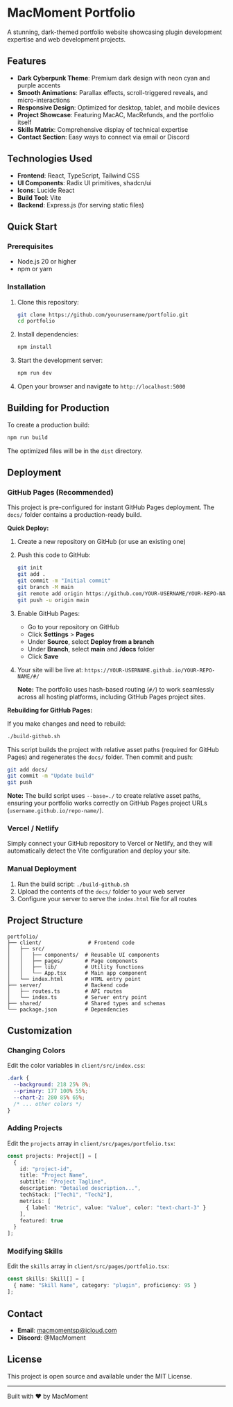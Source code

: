 # MacMoment Portfolio

A stunning, dark-themed portfolio website showcasing plugin development expertise and web development projects.

## Features

- **Dark Cyberpunk Theme**: Premium dark design with neon cyan and purple accents
- **Smooth Animations**: Parallax effects, scroll-triggered reveals, and micro-interactions
- **Responsive Design**: Optimized for desktop, tablet, and mobile devices
- **Project Showcase**: Featuring MacAC, MacRefunds, and the portfolio itself
- **Skills Matrix**: Comprehensive display of technical expertise
- **Contact Section**: Easy ways to connect via email or Discord

## Technologies Used

- **Frontend**: React, TypeScript, Tailwind CSS
- **UI Components**: Radix UI primitives, shadcn/ui
- **Icons**: Lucide React
- **Build Tool**: Vite
- **Backend**: Express.js (for serving static files)

## Quick Start

### Prerequisites

- Node.js 20 or higher
- npm or yarn

### Installation

1. Clone this repository:
   ```bash
   git clone https://github.com/yourusername/portfolio.git
   cd portfolio
   ```

2. Install dependencies:
   ```bash
   npm install
   ```

3. Start the development server:
   ```bash
   npm run dev
   ```

4. Open your browser and navigate to `http://localhost:5000`

## Building for Production

To create a production build:

```bash
npm run build
```

The optimized files will be in the `dist` directory.

## Deployment

### GitHub Pages (Recommended)

This project is pre-configured for instant GitHub Pages deployment. The `docs/` folder contains a production-ready build.

**Quick Deploy:**

1. Create a new repository on GitHub (or use an existing one)

2. Push this code to GitHub:
   ```bash
   git init
   git add .
   git commit -m "Initial commit"
   git branch -M main
   git remote add origin https://github.com/YOUR-USERNAME/YOUR-REPO-NAME.git
   git push -u origin main
   ```

3. Enable GitHub Pages:
   - Go to your repository on GitHub
   - Click **Settings** > **Pages**
   - Under **Source**, select **Deploy from a branch**
   - Under **Branch**, select **main** and **/docs** folder
   - Click **Save**

4. Your site will be live at: `https://YOUR-USERNAME.github.io/YOUR-REPO-NAME/#/`

   **Note:** The portfolio uses hash-based routing (`#/`) to work seamlessly across all hosting platforms, including GitHub Pages project sites.

**Rebuilding for GitHub Pages:**

If you make changes and need to rebuild:

```bash
./build-github.sh
```

This script builds the project with relative asset paths (required for GitHub Pages) and regenerates the `docs/` folder. Then commit and push:

```bash
git add docs/
git commit -m "Update build"
git push
```

**Note:** The build script uses `--base=./` to create relative asset paths, ensuring your portfolio works correctly on GitHub Pages project URLs (`username.github.io/repo-name/`).

### Vercel / Netlify

Simply connect your GitHub repository to Vercel or Netlify, and they will automatically detect the Vite configuration and deploy your site.

### Manual Deployment

1. Run the build script: `./build-github.sh`
2. Upload the contents of the `docs/` folder to your web server
3. Configure your server to serve the `index.html` file for all routes

## Project Structure

```
portfolio/
├── client/               # Frontend code
│   ├── src/
│   │   ├── components/  # Reusable UI components
│   │   ├── pages/       # Page components
│   │   ├── lib/         # Utility functions
│   │   └── App.tsx      # Main app component
│   └── index.html       # HTML entry point
├── server/              # Backend code
│   ├── routes.ts        # API routes
│   └── index.ts         # Server entry point
├── shared/              # Shared types and schemas
└── package.json         # Dependencies

```

## Customization

### Changing Colors

Edit the color variables in `client/src/index.css`:

```css
.dark {
  --background: 218 25% 8%;
  --primary: 177 100% 55%;
  --chart-2: 280 85% 65%;
  /* ... other colors */
}
```

### Adding Projects

Edit the `projects` array in `client/src/pages/portfolio.tsx`:

```typescript
const projects: Project[] = [
  {
    id: "project-id",
    title: "Project Name",
    subtitle: "Project Tagline",
    description: "Detailed description...",
    techStack: ["Tech1", "Tech2"],
    metrics: [
      { label: "Metric", value: "Value", color: "text-chart-3" }
    ],
    featured: true
  }
];
```

### Modifying Skills

Edit the `skills` array in `client/src/pages/portfolio.tsx`:

```typescript
const skills: Skill[] = [
  { name: "Skill Name", category: "plugin", proficiency: 95 }
];
```

## Contact

- **Email**: macmomentsp@icloud.com
- **Discord**: @MacMoment

## License

This project is open source and available under the MIT License.

---

Built with ❤️ by MacMoment
